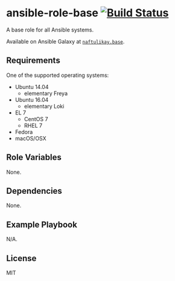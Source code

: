 # ansible-role-base [![Build Status][img-build-status]][build-status]

A base role for all Ansible systems.

Available on Ansible Galaxy at [`naftulikay.base`][galaxy].

## Requirements

One of the supported operating systems:

 - Ubuntu 14.04
   - elementary Freya
 - Ubuntu 16.04
   - elementary Loki
 - EL 7
   - CentOS 7
   - RHEL 7
 - Fedora
 - macOS/OSX

## Role Variables

None.

## Dependencies

None.

## Example Playbook

N/A.

## License

MIT

 [build-status]: https://travis-ci.org/naftulikay/ansible-role-base
 [img-build-status]: https://travis-ci.org/naftulikay/ansible-role-base.svg?branch=master
 [galaxy]: https://galaxy.ansible.com/naftulikay/base/
